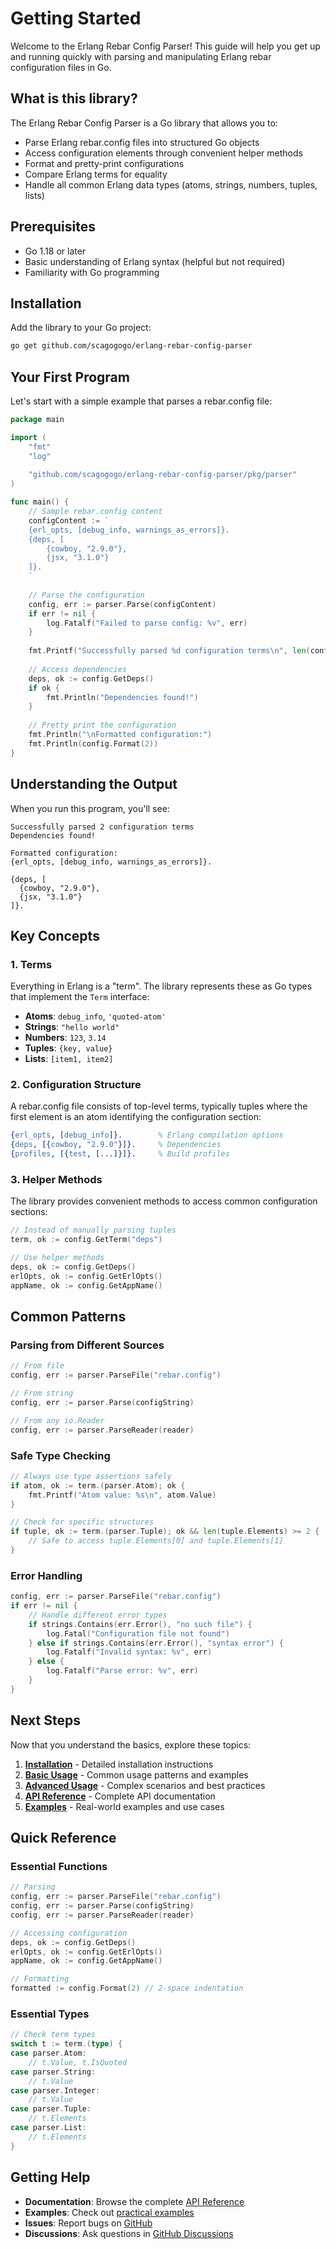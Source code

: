 # Getting Started

Welcome to the Erlang Rebar Config Parser! This guide will help you get up and running quickly with parsing and manipulating Erlang rebar configuration files in Go.

## What is this library?

The Erlang Rebar Config Parser is a Go library that allows you to:

- Parse Erlang rebar.config files into structured Go objects
- Access configuration elements through convenient helper methods
- Format and pretty-print configurations
- Compare Erlang terms for equality
- Handle all common Erlang data types (atoms, strings, numbers, tuples, lists)

## Prerequisites

- Go 1.18 or later
- Basic understanding of Erlang syntax (helpful but not required)
- Familiarity with Go programming

## Installation

Add the library to your Go project:

```bash
go get github.com/scagogogo/erlang-rebar-config-parser
```

## Your First Program

Let's start with a simple example that parses a rebar.config file:

```go
package main

import (
    "fmt"
    "log"
    
    "github.com/scagogogo/erlang-rebar-config-parser/pkg/parser"
)

func main() {
    // Sample rebar.config content
    configContent := `
    {erl_opts, [debug_info, warnings_as_errors]}.
    {deps, [
        {cowboy, "2.9.0"},
        {jsx, "3.1.0"}
    ]}.
    `
    
    // Parse the configuration
    config, err := parser.Parse(configContent)
    if err != nil {
        log.Fatalf("Failed to parse config: %v", err)
    }
    
    fmt.Printf("Successfully parsed %d configuration terms\n", len(config.Terms))
    
    // Access dependencies
    deps, ok := config.GetDeps()
    if ok {
        fmt.Println("Dependencies found!")
    }
    
    // Pretty print the configuration
    fmt.Println("\nFormatted configuration:")
    fmt.Println(config.Format(2))
}
```

## Understanding the Output

When you run this program, you'll see:

```
Successfully parsed 2 configuration terms
Dependencies found!

Formatted configuration:
{erl_opts, [debug_info, warnings_as_errors]}.

{deps, [
  {cowboy, "2.9.0"},
  {jsx, "3.1.0"}
]}.
```

## Key Concepts

### 1. Terms

Everything in Erlang is a "term". The library represents these as Go types that implement the `Term` interface:

- **Atoms**: `debug_info`, `'quoted-atom'`
- **Strings**: `"hello world"`
- **Numbers**: `123`, `3.14`
- **Tuples**: `{key, value}`
- **Lists**: `[item1, item2]`

### 2. Configuration Structure

A rebar.config file consists of top-level terms, typically tuples where the first element is an atom identifying the configuration section:

```erlang
{erl_opts, [debug_info]}.        % Erlang compilation options
{deps, [{cowboy, "2.9.0"}]}.     % Dependencies
{profiles, [{test, [...]}]}.     % Build profiles
```

### 3. Helper Methods

The library provides convenient methods to access common configuration sections:

```go
// Instead of manually parsing tuples
term, ok := config.GetTerm("deps")

// Use helper methods
deps, ok := config.GetDeps()
erlOpts, ok := config.GetErlOpts()
appName, ok := config.GetAppName()
```

## Common Patterns

### Parsing from Different Sources

```go
// From file
config, err := parser.ParseFile("rebar.config")

// From string
config, err := parser.Parse(configString)

// From any io.Reader
config, err := parser.ParseReader(reader)
```

### Safe Type Checking

```go
// Always use type assertions safely
if atom, ok := term.(parser.Atom); ok {
    fmt.Printf("Atom value: %s\n", atom.Value)
}

// Check for specific structures
if tuple, ok := term.(parser.Tuple); ok && len(tuple.Elements) >= 2 {
    // Safe to access tuple.Elements[0] and tuple.Elements[1]
}
```

### Error Handling

```go
config, err := parser.ParseFile("rebar.config")
if err != nil {
    // Handle different error types
    if strings.Contains(err.Error(), "no such file") {
        log.Fatal("Configuration file not found")
    } else if strings.Contains(err.Error(), "syntax error") {
        log.Fatalf("Invalid syntax: %v", err)
    } else {
        log.Fatalf("Parse error: %v", err)
    }
}
```

## Next Steps

Now that you understand the basics, explore these topics:

1. **[Installation](./installation)** - Detailed installation instructions
2. **[Basic Usage](./basic-usage)** - Common usage patterns and examples
3. **[Advanced Usage](./advanced-usage)** - Complex scenarios and best practices
4. **[API Reference](../api/)** - Complete API documentation
5. **[Examples](../examples/)** - Real-world examples and use cases

## Quick Reference

### Essential Functions

```go
// Parsing
config, err := parser.ParseFile("rebar.config")
config, err := parser.Parse(configString)
config, err := parser.ParseReader(reader)

// Accessing configuration
deps, ok := config.GetDeps()
erlOpts, ok := config.GetErlOpts()
appName, ok := config.GetAppName()

// Formatting
formatted := config.Format(2) // 2-space indentation
```

### Essential Types

```go
// Check term types
switch t := term.(type) {
case parser.Atom:
    // t.Value, t.IsQuoted
case parser.String:
    // t.Value
case parser.Integer:
    // t.Value
case parser.Tuple:
    // t.Elements
case parser.List:
    // t.Elements
}
```

## Getting Help

- **Documentation**: Browse the complete [API Reference](../api/)
- **Examples**: Check out [practical examples](../examples/)
- **Issues**: Report bugs on [GitHub](https://github.com/scagogogo/erlang-rebar-config-parser/issues)
- **Discussions**: Ask questions in [GitHub Discussions](https://github.com/scagogogo/erlang-rebar-config-parser/discussions)
